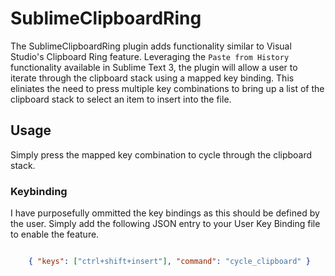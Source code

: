 # SublimeClipboardRing

The SublimeClipboardRing plugin adds functionality similar to Visual Studio's Clipboard Ring feature. Leveraging the `Paste from History` functionality available in Sublime Text 3, the plugin will allow a user to iterate through the clipboard stack using a mapped key binding. This eliniates the need to press multiple key combinations to bring up a list of the clipboard stack to select an item to insert into the file.

## Usage

Simply press the mapped key combination to cycle through the clipboard stack.

### Keybinding

I have purposefully ommitted the key bindings as this should be defined by the user. Simply add the following JSON entry to your User Key Binding file to enable the feature.

```json

	{ "keys": ["ctrl+shift+insert"], "command": "cycle_clipboard" }

```
